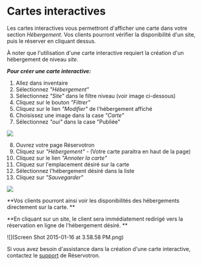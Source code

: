 # Cartes interactives

Les cartes interactives vous permettront d'afficher une carte dans votre section *Hébergement*. Vos clients pourront vérifier la disponibilité d'un site, puis le réserver en cliquant dessus. 

À noter que l'utilisation d'une carte interactive requiert la création d'un hébergement de niveau *site*. 

***Pour créer une carte interactive:***
1. Allez dans inventaire 
2. Sélectionnez *"Hébergement"*
3. Sélectionnez *"Site"* dans le filtre niveau (voir image ci-dessous)
4. Cliquez sur le bouton *"Filtrer"*
5. Cliquez sur le lien *"Modifier"* de l'hébergement affiché
6. Choisissez une image dans la case *"Carte"*
7. Sélectionnez *"oui"* dans la case  "Publiée"

![](https://api.monosnap.com/image/download?id=QXXC1SLV6nJZrLU3ZGysP7lwg1EyYP)

8. Ouvrez votre page Réservotron
9. Cliquez sur *"Hébergement"* - (Votre carte paraitra en haut de la page)
10. Cliquez sur le lien *"Annoter la carte"*
11. Cliquez sur l'emplacement désiré sur la carte
12. Sélectionnez l'hébergement désiré dans la liste
13. Cliquez sur *"Sauvegarder"*

![](https://api.monosnap.com/image/download?id=ETRAm54mBhi2BELhcuGPUlMUT4k4fi)

**Vos clients pourront ainsi voir les disponibilités des hébergements directement sur la carte. **

**En cliquant sur un site, le client sera immédiatement redirigé vers la réservation en ligne de l'hébergement désiré. **



![](Screen Shot 2015-01-16 at 3.58.58 PM.png)




Si vous avez besoin d'assistance dans la création d'une carte interactive, contactez le [support](mailto:info@reservotron.com) de Réservotron. 
